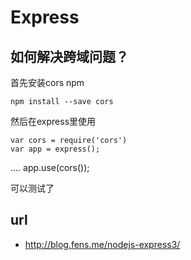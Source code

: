# Express



## 如何解决跨域问题？

首先安装cors npm

	npm install --save cors
	
然后在express里使用

	var cors = require('cors')
	var app = express();
  ....
	app.use(cors());
	
可以测试了



## url 

- http://blog.fens.me/nodejs-express3/